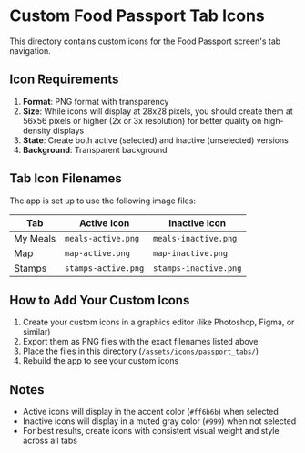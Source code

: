 # Custom Food Passport Tab Icons

This directory contains custom icons for the Food Passport screen's tab navigation.

## Icon Requirements

1. **Format**: PNG format with transparency
2. **Size**: While icons will display at 28x28 pixels, you should create them at 56x56 pixels or higher (2x or 3x resolution) for better quality on high-density displays
3. **State**: Create both active (selected) and inactive (unselected) versions
4. **Background**: Transparent background

## Tab Icon Filenames

The app is set up to use the following image files:

| Tab | Active Icon | Inactive Icon |
|-----|-------------|---------------|
| My Meals | `meals-active.png` | `meals-inactive.png` |
| Map | `map-active.png` | `map-inactive.png` |
| Stamps | `stamps-active.png` | `stamps-inactive.png` |

## How to Add Your Custom Icons

1. Create your custom icons in a graphics editor (like Photoshop, Figma, or similar)
2. Export them as PNG files with the exact filenames listed above
3. Place the files in this directory (`/assets/icons/passport_tabs/`)
4. Rebuild the app to see your custom icons

## Notes

- Active icons will display in the accent color (`#ff6b6b`) when selected
- Inactive icons will display in a muted gray color (`#999`) when not selected
- For best results, create icons with consistent visual weight and style across all tabs